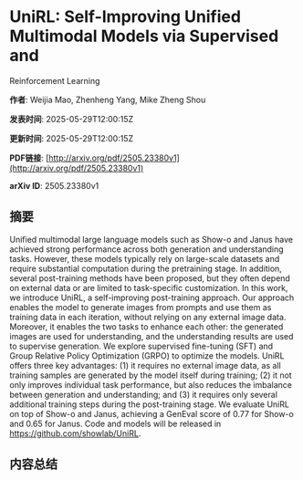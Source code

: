 # UniRL: Self-Improving Unified Multimodal Models via Supervised and
  Reinforcement Learning

**作者**: Weijia Mao, Zhenheng Yang, Mike Zheng Shou

**发表时间**: 2025-05-29T12:00:15Z

**更新时间**: 2025-05-29T12:00:15Z

**PDF链接**: [http://arxiv.org/pdf/2505.23380v1](http://arxiv.org/pdf/2505.23380v1)

**arXiv ID**: 2505.23380v1

## 摘要

Unified multimodal large language models such as Show-o and Janus have
achieved strong performance across both generation and understanding tasks.
However, these models typically rely on large-scale datasets and require
substantial computation during the pretraining stage. In addition, several
post-training methods have been proposed, but they often depend on external
data or are limited to task-specific customization. In this work, we introduce
UniRL, a self-improving post-training approach. Our approach enables the model
to generate images from prompts and use them as training data in each
iteration, without relying on any external image data. Moreover, it enables the
two tasks to enhance each other: the generated images are used for
understanding, and the understanding results are used to supervise generation.
We explore supervised fine-tuning (SFT) and Group Relative Policy Optimization
(GRPO) to optimize the models. UniRL offers three key advantages: (1) it
requires no external image data, as all training samples are generated by the
model itself during training; (2) it not only improves individual task
performance, but also reduces the imbalance between generation and
understanding; and (3) it requires only several additional training steps
during the post-training stage. We evaluate UniRL on top of Show-o and Janus,
achieving a GenEval score of 0.77 for Show-o and 0.65 for Janus. Code and
models will be released in https://github.com/showlab/UniRL.

## 内容总结




